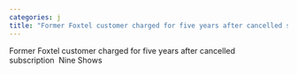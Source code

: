 ```yaml
---
categories: j
title: "Former Foxtel customer charged for five years after cancelled subscription  Nine Shows"
---
```

Former Foxtel customer charged for five years after cancelled subscription&nbsp;&nbsp;Nine Shows